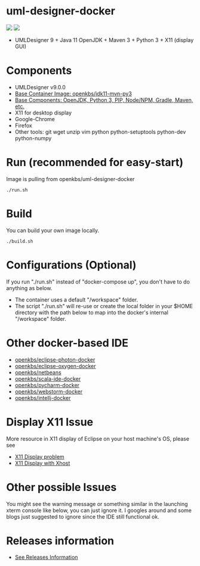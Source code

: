 # uml-designer-docker
[![](https://images.microbadger.com/badges/image/openkbs/uml-designer-docker.svg)](https://microbadger.com/images/openkbs/uml-designer-docker "Get your own image badge on microbadger.com") [![](https://images.microbadger.com/badges/version/openkbs/uml-designer-docker.svg)](https://microbadger.com/images/openkbs/uml-designer-docker "Get your own version badge on microbadger.com")

* UMLDesigner 9 + Java 11 OpenJDK + Maven 3 + Python 3 + X11 (display GUI)

# Components
* UMLDesigner v9.0.0
* [Base Container Image: openkbs/jdk11-mvn-py3](https://github.com/DrSnowbird/jdk11-mvn-py3)
* [Base Components: OpenJDK, Python 3, PIP, Node/NPM, Gradle, Maven, etc.](https://github.com/DrSnowbird/jdk11-mvn-py3#components)
* X11 for desktop display
* Google-Chrome
* Firefox
* Other tools: git wget unzip vim python python-setuptools python-dev python-numpy 

# Run (recommended for easy-start)
Image is pulling from openkbs/uml-designer-docker
```
./run.sh
```

# Build
You can build your own image locally.
```
./build.sh
```

# Configurations (Optional)
If you run "./run.sh" instead of "docker-compose up", you don't have to do anything as below.

* The container uses a default "/workspace" folder. 
* The script "./run.sh" will re-use or create the local folder in your $HOME directory with the path below to map into the docker's internal "/workspace" folder.

# Other docker-based IDE
* [openkbs/eclipse-photon-docker](https://hub.docker.com/r/openkbs/eclipse-photon-docker/)
* [openkbs/eclipse-oxygen-docker](https://hub.docker.com/r/openkbs/eclipse-oxygen-docker/)
* [openkbs/netbeans](https://hub.docker.com/r/openkbs/netbeans/)
* [openkbs/scala-ide-docker](https://hub.docker.com/r/openkbs/scala-ide-docker/)
* [openkbs/pycharm-docker](https://hub.docker.com/r/openkbs/pycharm-docker/)
* [openkbs/webstorm-docker](https://hub.docker.com/r/openkbs/webstorm-docker/)
* [openkbs/intellj-docker](https://hub.docker.com/r/openkbs/intellij-docker/)

# Display X11 Issue

More resource in X11 display of Eclipse on your host machine's OS, please see
* [X11 Display problem](https://askubuntu.com/questions/871092/failed-to-connect-to-mir-failed-to-connect-to-server-socket-no-such-file-or-di)
* [X11 Display with Xhost](http://www.ethicalhackx.com/fix-gtk-warning-cannot-open-display/)

# Other possible Issues
You might see the warning message or something similar in the launching xterm console like below, you can just ignore it. I googles around and some blogs just suggested to ignore since the IDE still functional ok.

# Releases information
* [See Releases Information](https://github.com/DrSnowbird/jdk-mvn-py3#releases-information)


